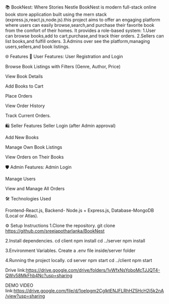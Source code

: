 📚 BookNest: Where Stories Nestle
             BookNest is modern full-stack online book store application built using the mern stack (express.js,react.js,node.js).this project aims to offer an engaging platform where users can easily browse,search,and purchase their favorite book from the comfort of their homes.
    It provides a role-based system:
     1.User can browse books,add to cart,purchase,and track thier orders.
     2.Sellers can list books,and fulfill orders.
     3.Admins over see the platform,managing users,sellers,and book listings.

🌐 Features
👤 User Features:
User Registration and Login 

Browse Book Listings with Filters (Genre, Author, Price)

View Book Details

Add Books to Cart

Place Orders

View Order History

Track Current Orders.

🛍️ Seller Features 
Seller Login (after Admin approval)

Add New Books

Manage Own Book Listings 

View Orders on Their Books

🛡️ Admin Features:
Admin Login

Manage Users 

View and Manage All Orders

🛠️ Technologies Used

Frontend-React.js,
Backend-	Node.js + Express.js,
Database-MongoDB (Local or Atlas).

⚙️ Setup Instructions
   1.Clone the repository. git clone https://github.com/sreejapotharlanka/BookNest
   
   2.Install dependencies. cd client npm install cd ../server npm install

   3.Environment Variables. Create a .env file inside/server folder

   4.Running the project locally. cd server npm start cd ../client npm start

   Drive link:https://drive.google.com/drive/folders/1vWfxNsYoboMcTJJQT4-QWv58MkFhb4Nc?usp=sharing
   
   DEMO VIDEO link:https://drive.google.com/file/d/1oelpgm2CglktENJFLRhHZ5HcH2j5k2nA/view?usp=sharing
